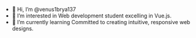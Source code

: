 - 👋 Hi, I’m @venus1brya137
- 👀 I’m interested in Web development student excelling in Vue.js.
- 🌱 I’m currently learning  Committed to creating intuitive, responsive web designs.
